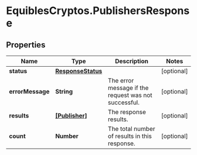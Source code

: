 # EquiblesCryptos.PublishersResponse

## Properties
Name | Type | Description | Notes
------------ | ------------- | ------------- | -------------
**status** | [**ResponseStatus**](ResponseStatus.md) |  | [optional] 
**errorMessage** | **String** | The error message if the request was not successful. | [optional] 
**results** | [**[Publisher]**](Publisher.md) | The response results. | [optional] 
**count** | **Number** | The total number of results in this response. | [optional] 

